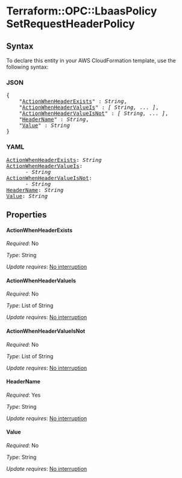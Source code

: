 # Terraform::OPC::LbaasPolicy SetRequestHeaderPolicy

## Syntax

To declare this entity in your AWS CloudFormation template, use the following syntax:

### JSON

<pre>
{
    "<a href="#actionwhenheaderexists" title="ActionWhenHeaderExists">ActionWhenHeaderExists</a>" : <i>String</i>,
    "<a href="#actionwhenheadervalueis" title="ActionWhenHeaderValueIs">ActionWhenHeaderValueIs</a>" : <i>[ String, ... ]</i>,
    "<a href="#actionwhenheadervalueisnot" title="ActionWhenHeaderValueIsNot">ActionWhenHeaderValueIsNot</a>" : <i>[ String, ... ]</i>,
    "<a href="#headername" title="HeaderName">HeaderName</a>" : <i>String</i>,
    "<a href="#value" title="Value">Value</a>" : <i>String</i>
}
</pre>

### YAML

<pre>
<a href="#actionwhenheaderexists" title="ActionWhenHeaderExists">ActionWhenHeaderExists</a>: <i>String</i>
<a href="#actionwhenheadervalueis" title="ActionWhenHeaderValueIs">ActionWhenHeaderValueIs</a>: <i>
      - String</i>
<a href="#actionwhenheadervalueisnot" title="ActionWhenHeaderValueIsNot">ActionWhenHeaderValueIsNot</a>: <i>
      - String</i>
<a href="#headername" title="HeaderName">HeaderName</a>: <i>String</i>
<a href="#value" title="Value">Value</a>: <i>String</i>
</pre>

## Properties

#### ActionWhenHeaderExists

_Required_: No

_Type_: String

_Update requires_: [No interruption](https://docs.aws.amazon.com/AWSCloudFormation/latest/UserGuide/using-cfn-updating-stacks-update-behaviors.html#update-no-interrupt)

#### ActionWhenHeaderValueIs

_Required_: No

_Type_: List of String

_Update requires_: [No interruption](https://docs.aws.amazon.com/AWSCloudFormation/latest/UserGuide/using-cfn-updating-stacks-update-behaviors.html#update-no-interrupt)

#### ActionWhenHeaderValueIsNot

_Required_: No

_Type_: List of String

_Update requires_: [No interruption](https://docs.aws.amazon.com/AWSCloudFormation/latest/UserGuide/using-cfn-updating-stacks-update-behaviors.html#update-no-interrupt)

#### HeaderName

_Required_: Yes

_Type_: String

_Update requires_: [No interruption](https://docs.aws.amazon.com/AWSCloudFormation/latest/UserGuide/using-cfn-updating-stacks-update-behaviors.html#update-no-interrupt)

#### Value

_Required_: No

_Type_: String

_Update requires_: [No interruption](https://docs.aws.amazon.com/AWSCloudFormation/latest/UserGuide/using-cfn-updating-stacks-update-behaviors.html#update-no-interrupt)

